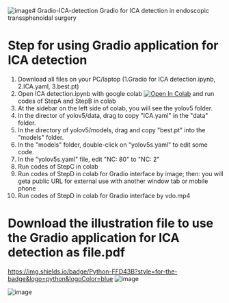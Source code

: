 ![image](https://github.com/user-attachments/assets/2f2a2d0b-04d4-4580-ba45-f4d18ff2dad9)# Gradio-ICA-detection
Gradio for ICA detection in endoscopic transsphenoidal surgery
# Step for using Gradio application for ICA detection 
1. Download all files on your PC/laptop (1.Gradio for ICA detection.ipynb, 2.ICA.yaml, 3.best.pt)
2. Open ICA detection.ipynb with google colab [![Open In Colab](https://colab.research.google.com/assets/colab-badge.svg)](https://colab.research.google.com/github/thara7640/Gradio-ICA-sella-detection/blob/main/Gradio-for-ICA-detection.ipynb)
and run codes of StepA and StepB in colab
6. At the sidebar on the left side of colab, you will see the yolov5 folder.
7. In the director of yolov5/data, drag to copy "ICA.yaml" in the "data" folder.
8. In the directory of yolov5/models, drag and copy "best.pt" into the "models" folder.
9. In the "models" folder, double-click on "yolov5s.yaml" to edit some code.
10. In the "yolov5s.yaml" file, edit "NC: 80" to "NC: 2"
11. Run codes of StepC in colab
12. Run codes of StepD in colab for Gradio interface by image; then: you will geta  public URL for external use with another window tab or mobile phone
13. Run codes of StepD in colab for Gradio interface by vdo.mp4 
# Download the illustration file to use the Gradio application for ICA detection as file.pdf
https://img.shields.io/badge/Python-FFD43B?style=for-the-badge&logo=python&logoColor=blue
![image](https://github.com/user-attachments/assets/06d2c454-6ddc-47b7-8276-0047aca95a22)

![image]({BadgeURLHere})
